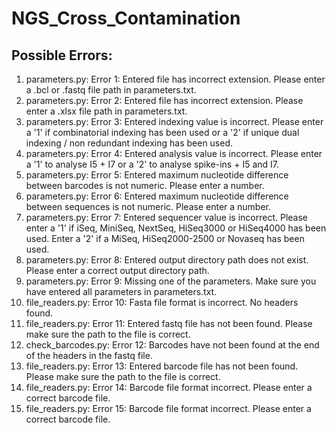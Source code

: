 # NGS_Cross_Contamination

## Possible Errors:
1) parameters.py: Error 1: Entered file has incorrect extension. Please enter a .bcl or .fastq file path in parameters.txt. 
2) parameters.py: Error 2: Entered file has incorrect extension. Please enter a .xlsx file path in parameters.txt.
3) parameters.py: Error 3: Entered indexing value is incorrect. Please enter a '1' if combinatorial indexing has been used or a '2' if unique dual indexing / non redundant indexing has been used.
4) parameters.py: Error 4: Entered analysis value is incorrect. Please enter a '1' to analyse I5 + I7 or a '2' to analyse spike-ins + I5 and I7.
5) parameters.py: Error 5: Entered maximum nucleotide difference between barcodes is not numeric. Please enter a number.
6) parameters.py: Error 6: Entered maximum nucleotide difference between sequences is not numeric. Please enter a number.
7) parameters.py: Error 7: Entered sequencer value is incorrect. Please enter a '1' if iSeq, MiniSeq, NextSeq, HiSeq3000 or HiSeq4000 has been used. Enter a '2' if a MiSeq, HiSeq2000-2500 or Novaseq has been used.
8) parameters.py: Error 8: Entered output directory path does not exist. Please enter a correct output directory path.
9) parameters.py: Error 9: Missing one of the parameters. Make sure you have entered all parameters in parameters.txt.
10) file_readers.py: Error 10: Fasta file format is incorrect. No headers found.
11) file_readers.py: Error 11: Entered fastq file has not been found. Please make sure the path to the file is correct.
12) check_barcodes.py: Error 12: Barcodes have not been found at the end of the headers in the fastq file.
13) file_readers.py: Error 13: Entered barcode file has not been found. Please make sure the path to the file is correct.
14) file_readers.py: Error 14: Barcode file format incorrect. Please enter a correct barcode file.
15) file_readers.py: Error 15: Barcode file format incorrect. Please enter a correct barcode file.